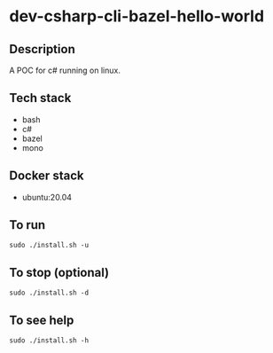 # dev-csharp-cli-bazel-hello-world

## Description
A POC for c# running on linux.

## Tech stack
- bash
- c#
- bazel
- mono

## Docker stack
- ubuntu:20.04

## To run
`sudo ./install.sh -u`

## To stop (optional)
`sudo ./install.sh -d`

## To see help
`sudo ./install.sh -h`
